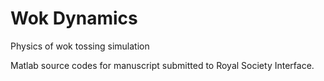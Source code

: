 # Wok Dynamics
Physics of wok tossing simulation

Matlab source codes for manuscript submitted to Royal Society Interface.
